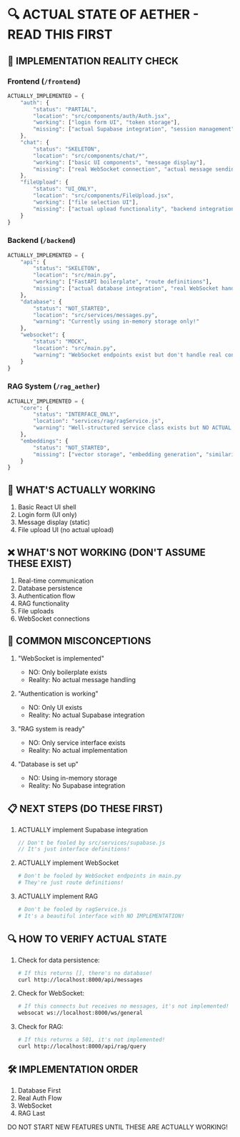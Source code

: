 # 🔍 ACTUAL STATE OF AETHER - READ THIS FIRST

## 🚫 IMPLEMENTATION REALITY CHECK

### Frontend (`/frontend`)
```typescript
ACTUALLY_IMPLEMENTED = {
    "auth": {
        "status": "PARTIAL",
        "location": "src/components/auth/Auth.jsx",
        "working": ["login form UI", "token storage"],
        "missing": ["actual Supabase integration", "session management"]
    },
    "chat": {
        "status": "SKELETON",
        "location": "src/components/chat/*",
        "working": ["basic UI components", "message display"],
        "missing": ["real WebSocket connection", "actual message sending"]
    },
    "fileUpload": {
        "status": "UI_ONLY",
        "location": "src/components/FileUpload.jsx",
        "working": ["file selection UI"],
        "missing": ["actual upload functionality", "backend integration"]
    }
}
```

### Backend (`/backend`)
```python
ACTUALLY_IMPLEMENTED = {
    "api": {
        "status": "SKELETON",
        "location": "src/main.py",
        "working": ["FastAPI boilerplate", "route definitions"],
        "missing": ["actual database integration", "real WebSocket handling"]
    },
    "database": {
        "status": "NOT_STARTED",
        "location": "src/services/messages.py",
        "warning": "Currently using in-memory storage only!"
    },
    "websocket": {
        "status": "MOCK",
        "location": "src/main.py",
        "warning": "WebSocket endpoints exist but don't handle real connections"
    }
}
```

### RAG System (`/rag_aether`)
```python
ACTUALLY_IMPLEMENTED = {
    "core": {
        "status": "INTERFACE_ONLY",
        "location": "services/rag/ragService.js",
        "warning": "Well-structured service class exists but NO ACTUAL IMPLEMENTATION"
    },
    "embeddings": {
        "status": "NOT_STARTED",
        "missing": ["vector storage", "embedding generation", "similarity search"]
    }
}
```

## 🎯 WHAT'S ACTUALLY WORKING

1. Basic React UI shell
2. Login form (UI only)
3. Message display (static)
4. File upload UI (no actual upload)

## ❌ WHAT'S NOT WORKING (DON'T ASSUME THESE EXIST)

1. Real-time communication
2. Database persistence
3. Authentication flow
4. RAG functionality
5. File uploads
6. WebSocket connections

## 🚨 COMMON MISCONCEPTIONS

1. "WebSocket is implemented" 
   - NO: Only boilerplate exists
   - Reality: No actual message handling

2. "Authentication is working"
   - NO: Only UI exists
   - Reality: No actual Supabase integration

3. "RAG system is ready"
   - NO: Only service interface exists
   - Reality: No actual implementation

4. "Database is set up"
   - NO: Using in-memory storage
   - Reality: No Supabase integration

## 📋 NEXT STEPS (DO THESE FIRST)

1. ACTUALLY implement Supabase integration
   ```typescript
   // Don't be fooled by src/services/supabase.js
   // It's just interface definitions!
   ```

2. ACTUALLY implement WebSocket
   ```python
   # Don't be fooled by WebSocket endpoints in main.py
   # They're just route definitions!
   ```

3. ACTUALLY implement RAG
   ```python
   # Don't be fooled by ragService.js
   # It's a beautiful interface with NO IMPLEMENTATION!
   ```

## 🔍 HOW TO VERIFY ACTUAL STATE

1. Check for data persistence:
   ```bash
   # If this returns [], there's no database!
   curl http://localhost:8000/api/messages
   ```

2. Check for WebSocket:
   ```bash
   # If this connects but receives no messages, it's not implemented!
   websocat ws://localhost:8000/ws/general
   ```

3. Check for RAG:
   ```bash
   # If this returns a 501, it's not implemented!
   curl http://localhost:8000/api/rag/query
   ```

## 🛠️ IMPLEMENTATION ORDER

1. Database First
2. Real Auth Flow
3. WebSocket
4. RAG Last

DO NOT START NEW FEATURES UNTIL THESE ARE ACTUALLY WORKING! 